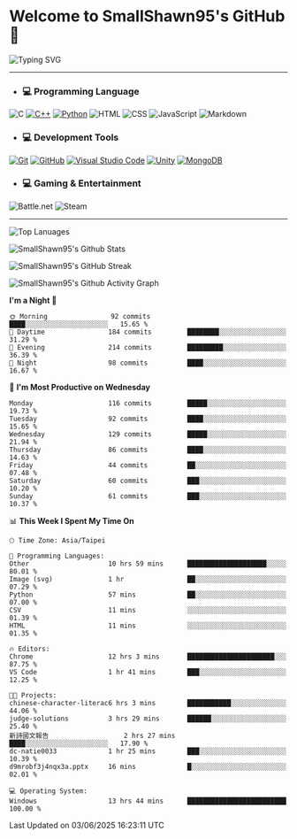 # Welcome to SmallShawn95's GitHub 👋

![Typing SVG](https://readme-typing-svg.demolab.com/?lines=print("Hello,+world!");printf("Hello,+world!");cout+<<+"Hello,+world!";console.log("Hello,+world!")&center=true&vCenter=true&size=22&random=true)

***
<!-- https://shields.io/, https://simpleicons.org/ -->
* ### 💻 Programming Language
![C](https://img.shields.io/badge/-C-A8B9CC?style=flat-square&logo=c&logoColor=white)
[![C++](https://img.shields.io/badge/-C++-00599C?style=flat-square&logo=cplusplus)](https://cplusplus.com/)
[![Python](https://img.shields.io/badge/-Python-3776AB?style=flat-square&logo=python&logoColor=white)](https://www.python.org/)
![HTML](https://img.shields.io/badge/-HTML-E34F26?style=flat-square&logo=html5&logoColor=white)
![CSS](https://img.shields.io/badge/-CSS-1572B6?style=flat-square&logo=css3)
![JavaScript](https://img.shields.io/badge/-JavaScript-F7DF1E?style=flat-square&logo=javascript&logoColor=white)
![Markdown](https://img.shields.io/badge/-Markdown-000000?style=flat-square&logo=markdown)
* ### 💻 Development Tools
[![Git](https://img.shields.io/badge/-Git-f05032?style=flat-square&logo=git&logoColor=white)](https://git-scm.com/)
[![GitHub](https://img.shields.io/badge/-GitHub-181717?style=flat-square&logo=github)](https://github.com/)
[![Visual Studio Code](https://img.shields.io/badge/-Visual%20Studio%20Code-007ACC?style=flat-square&logo=visualstudiocode)](https://code.visualstudio.com/)
[![Unity](https://img.shields.io/badge/-Unity-000000?style=flat-square&logo=unity)](https://unity.com/)
[![MongoDB](https://img.shields.io/badge/-MongoDB-47A248?style=flat-square&logo=mongodb&logoColor=white)](https://www.mongodb.com/)
* ### 💻 Gaming & Entertainment
![Battle.net](https://img.shields.io/badge/-Battle.net-4381C3?style=flat-square&logo=battledotnet&logoColor=white)
![Steam](https://img.shields.io/badge/-Steam-000000?style=flat-square&logo=steam)
***

<!-- ![GitHub User's Stars](https://img.shields.io/github/stars/smallshawn95?color=orange&label=Stars&labelColor=yellow) -->
<!-- ![GitHub Followers](https://img.shields.io/github/followers/smallshawn95?color=orange&label=Followers&labelColor=FFDBAC) -->

![Top Lanuages](https://github-readme-stats.vercel.app/api/top-langs/?username=smallshawn95&theme=holi&layout=donut&size_weight=0.5&count_weight=0.5&exclude_repo=smallshawn95.github.io)

![SmallShawn95's Github Stats](https://github-readme-stats.vercel.app/api?username=smallshawn95&theme=holi&show_icons=true&rank_icon=github)

![SmallShawn95's GitHub Streak](https://streak-stats.demolab.com/?user=smallshawn95&theme=holi-theme&date_format=M%20j%5B%2C%20Y%5D)

![SmallShawn95's Github Activity Graph](https://github-readme-activity-graph.vercel.app/graph?username=smallshawn95&theme=tokyo-night)

<!-- ![SmallShawn95's WakaTime Stats](https://github-readme-stats.vercel.app/api/wakatime?username=smallshawn95) -->
<!-- ![Repositorie Card](https://github-readme-stats.vercel.app/api/pin/?username=smallshawn95&repo=Python-Discord-Bot-Course&theme=holi) -->
<!-- ![Repositorie Card](https://github-readme-stats.vercel.app/api/pin/?username=smallshawn95&repo=ZeroJudge-Code&theme=holi) -->

<!--START_SECTION:waka-->
**I'm a Night 🦉** 

```text
🌞 Morning                92 commits          ████░░░░░░░░░░░░░░░░░░░░░   15.65 % 
🌆 Daytime                184 commits         ████████░░░░░░░░░░░░░░░░░   31.29 % 
🌃 Evening                214 commits         █████████░░░░░░░░░░░░░░░░   36.39 % 
🌙 Night                  98 commits          ████░░░░░░░░░░░░░░░░░░░░░   16.67 % 
```
📅 **I'm Most Productive on Wednesday** 

```text
Monday                   116 commits         █████░░░░░░░░░░░░░░░░░░░░   19.73 % 
Tuesday                  92 commits          ████░░░░░░░░░░░░░░░░░░░░░   15.65 % 
Wednesday                129 commits         █████░░░░░░░░░░░░░░░░░░░░   21.94 % 
Thursday                 86 commits          ████░░░░░░░░░░░░░░░░░░░░░   14.63 % 
Friday                   44 commits          ██░░░░░░░░░░░░░░░░░░░░░░░   07.48 % 
Saturday                 60 commits          ███░░░░░░░░░░░░░░░░░░░░░░   10.20 % 
Sunday                   61 commits          ███░░░░░░░░░░░░░░░░░░░░░░   10.37 % 
```


📊 **This Week I Spent My Time On** 

```text
🕑︎ Time Zone: Asia/Taipei

💬 Programming Languages: 
Other                    10 hrs 59 mins      ████████████████████░░░░░   80.01 % 
Image (svg)              1 hr                ██░░░░░░░░░░░░░░░░░░░░░░░   07.29 % 
Python                   57 mins             ██░░░░░░░░░░░░░░░░░░░░░░░   07.00 % 
CSV                      11 mins             ░░░░░░░░░░░░░░░░░░░░░░░░░   01.39 % 
HTML                     11 mins             ░░░░░░░░░░░░░░░░░░░░░░░░░   01.35 % 

🔥 Editors: 
Chrome                   12 hrs 3 mins       ██████████████████████░░░   87.75 % 
VS Code                  1 hr 41 mins        ███░░░░░░░░░░░░░░░░░░░░░░   12.25 % 

🐱‍💻 Projects: 
chinese-character-literac6 hrs 3 mins        ███████████░░░░░░░░░░░░░░   44.06 % 
judge-solutions          3 hrs 29 mins       ██████░░░░░░░░░░░░░░░░░░░   25.40 % 
新詩國文報告                   2 hrs 27 mins       ████░░░░░░░░░░░░░░░░░░░░░   17.90 % 
dc-natie0033             1 hr 25 mins        ███░░░░░░░░░░░░░░░░░░░░░░   10.39 % 
d9mrobf3j4nqx3a.pptx     16 mins             █░░░░░░░░░░░░░░░░░░░░░░░░   02.01 % 

💻 Operating System: 
Windows                  13 hrs 44 mins      █████████████████████████   100.00 % 
```


 Last Updated on 03/06/2025 16:23:11 UTC
<!--END_SECTION:waka-->

<!--
**smallshawn95/smallshawn95** is a ✨ _special_ ✨ repository because its `README.md` (this file) appears on your GitHub profile.

- 🔭 I’m currently working on ...
- 🌱 I’m currently learning ...
- 👯 I’m looking to collaborate on ...
- 🤔 I’m looking for help with ...
- 💬 Ask me about ...
- 📫 How to reach me: ...
- 😄 Pronouns: ...
- ⚡ Fun fact: ...
-->
